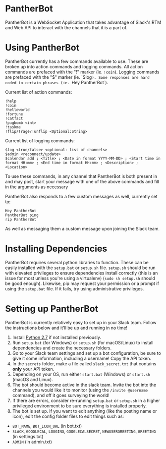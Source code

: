 # PantherBot
PantherBot is a WebSocket Application that takes advantage of Slack's RTM and Web API to interact with the channels that it is a part of.

# Using PantherBot
PantherBot currently has a few commands available to use. These are broken up into action commands and logging commands.
All action commands are prefaced with the "!" marker (ie. `!coin`).
Logging commands are prefaced with the "$" marker (ie. `$log`).
Some responses are hard coded to certain phrases (ie. `Hey PantherBot`).

Current list of action commands:
```
!help
!coin
!helloworld
!fortune
!catfact
!pugbomb <int>
!taskme
!flip/!rage/!unflip <Optional:String>
```

Current list of logging commands:
```
$log <true/false> <optional: list of channels>
$admin <reconnect/update>
$calendar add ; <Title> ; <Date in format YYYY-MM-DD> ; <Start time in format HH:mm> ; <End time in format HH:mm> ; <Description> ; <Location>
```

To use these commands, in any channel that PantherBot is both present in and may post, start your message with one of the above commands and fill in the arguments as necessary

PantherBot also responds to a few custom messages as well, currently set to:
```
Hey PantherBot
PantherBot ping
rip PantherBot
```
As well as messaging them a custom message upon joining the Slack team.

# Installing Dependencies
PantherBot requires several python libraries to function. These can be easily installed with the `setup.bat` or `setup.sh` file.
`setup.sh` should be run with elevated privileges to ensure dependencies install correctly (this is an issue for most unless you're using a virtualenv) (`sudo sh setup.sh` should be good enough).
Likewise, pip may request your permission or a prompt if using the `setup.bat` file. If it fails, try using administrative privileges.

# Setting up PantherBot
PantherBot is currently relatively easy to set up in your Slack team. Follow the instructions below and it'll be up and running in no time!

1. Install [Python 2.7](https://www.python.org/downloads/) if not installed previously.
2. Run `setup.bat` (for Windows) or `setup.sh` (for macOS/Linux) to install dependencies and create the necessary folders.
3. Go to your Slack team settings and set up a bot configuration, be sure to give it some information, including a username! Copy the API token.
4. In the `secrets` folder, make a file called `slack_secret.txt` that contains **only** your API token.
5. Depending on your OS, run either `start.bat` (Windows) or `start.sh` (macOS and Linux).
6. The bot should become active in the slack team. Invite the bot into the channels you would like it to monitor (using the `/invite @username` command), and off it goes surveying the world!
7. If there are errors, consider re-running `setup.bat` or `setup.sh` in a higher privileged environment to be sure everything is installed properly.
9. The bot is set up. If you want to edit anything (like the posting name or icon), edit the config folder files to edit things such as:
  - `BOT_NAME`, `BOT_ICON_URL` (in bot.txt)
  - `SLACK`, `GOOGLECAL`, `LOGGING`, `GOOGLECALSECRET`, `NEWUSERGREETING`, `GREETING` (in settings.txt)
  - `ADMIN` (in admin.txt)
